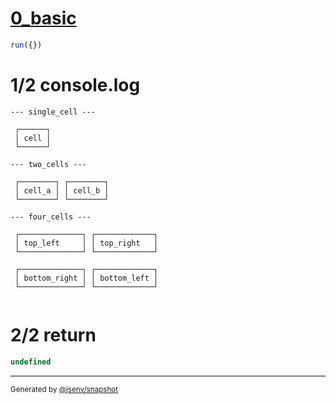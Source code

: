 # [0_basic](../../border_spacing.test.mjs#L43)

```js
run({})
```

# 1/2 console.log

```console
--- single_cell ---
          
 ┌──────┐ 
 │ cell │ 
 └──────┘ 
          
--- two_cells ---
                       
 ┌────────┐ ┌────────┐ 
 │ cell_a │ │ cell_b │ 
 └────────┘ └────────┘ 
                       
--- four_cells ---
                                  
 ┌──────────────┐ ┌─────────────┐ 
 │ top_left     │ │ top_right   │ 
 └──────────────┘ └─────────────┘ 
                                  
 ┌──────────────┐ ┌─────────────┐ 
 │ bottom_right │ │ bottom_left │ 
 └──────────────┘ └─────────────┘ 
                                  
```

# 2/2 return

```js
undefined
```

---

<sub>
  Generated by <a href="https://github.com/jsenv/core/tree/main/packages/independent/snapshot">@jsenv/snapshot</a>
</sub>
